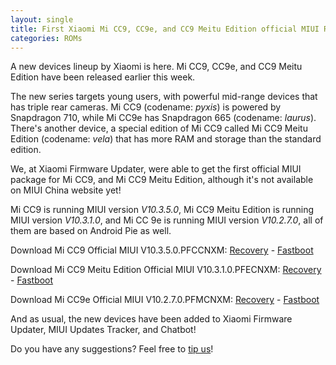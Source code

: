 ```yaml
---
layout: single
title: First Xiaomi Mi CC9, CC9e, and CC9 Meitu Edition official MIUI ROMs are available for download!
categories: ROMs
---
```


A new devices lineup by Xiaomi is here. Mi CC9, CC9e, and CC9 Meitu Edition have been released earlier this week.

The new series targets young users, with powerful mid-range devices that has triple rear cameras. Mi CC9 (codename: *pyxis*) is powered by Snapdragon 710, while Mi CC9e has Snapdragon 665 (codename: *laurus*). There's another device, a special edition of Mi CC9 called Mi CC9 Meitu Edition (codename: *vela*) that has more RAM and storage than the standard edition.

We, at Xiaomi Firmware Updater, were able to get the first official MIUI package for Mi CC9, and Mi CC9 Meitu Edition, although it's not available on MIUI China website yet!

Mi CC9 is running MIUI version *V10.3.5.0*, Mi CC9 Meitu Edition is running MIUI version *V10.3.1.0*, and Mi CC 9e is running MIUI version *V10.2.7.0*, all of them are based on Android Pie as well.

Download Mi CC9 Official MIUI V10.3.5.0.PFCCNXM: [Recovery](http://bigota.d.miui.com/V10.3.5.0.PFCCNXM/miui_PYXIS_V10.3.5.0.PFCCNXM_224960eda9_9.0.zip) - [Fastboot](http://bigota.d.miui.com/V10.3.5.0.PFCCNXM/pyxis_images_V10.3.5.0.PFCCNXM_20190621.0000.00_9.0_cn_10916df63d.tgz)

Download Mi CC9 Meitu Edition Official MIUI V10.3.1.0.PFECNXM: [Recovery](http://bigota.d.miui.com/V10.3.1.0.PFECNXM/miui_VELA_V10.3.1.0.PFECNXM_215f256089_9.0.zip) - [Fastboot](http://bigota.d.miui.com/V10.3.1.0.PFECNXM/vela_images_V10.3.1.0.PFECNXM_20190621.0000.00_9.0_cn_2079d19acf.tgz)

Download Mi CC9e Official MIUI V10.2.7.0.PFMCNXM: [Recovery](http://bigota.d.miui.com/V10.2.7.0.PFMCNXM/miui_LAURUS_V10.2.7.0.PFMCNXM_e97f175b59_9.0.zip) - [Fastboot](http://bigota.d.miui.com/V10.2.7.0.PFMCNXM/laurus_images_V10.2.7.0.PFMCNXM_20190620.0000.00_9.0_cn_d350f178a6.tgz)

And as usual, the new devices have been added to Xiaomi Firmware Updater, MIUI Updates Tracker, and Chatbot!

Do you have any suggestions? Feel free to [tip us](https://xiaomifirmwareupdater.com/contact-us/)!
